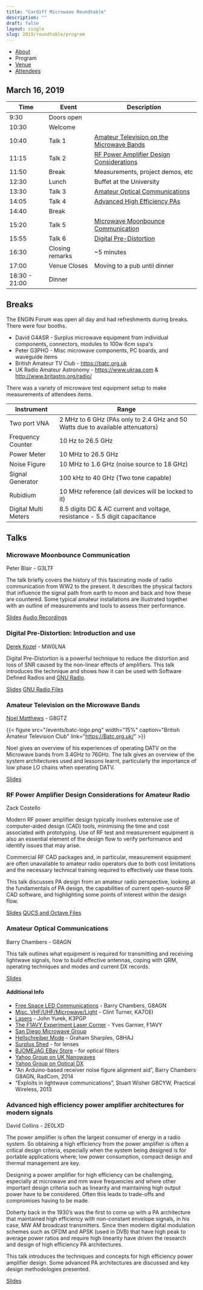 ```yaml
---
title: "Cardiff Microwave Roundtable"
description: ""
draft: false
layout: single
slug: 2019/roundtable/program
---
```


<div class="tabs is-centered">
    <ul>
        <li><a href="/events/2019/roundtable">About</a></li>
        <li class="is-active"><a>Program</a></li>
        <li><a href="/events/2019/roundtable/venue">Venue</a></li>
        <li><a href="/events/2019/roundtable/attendees">Attendees</a></li>
    </ul>
</div>

## March 16, 2019

Time    | Event    | Description
--------|----------|---
9:30    | Doors open
10:30   | Welcome  
10:40   | Talk 1   | [Amateur Television on the Microwave Bands](/events/2019/roundtable/program#amateur-television-on-the-microwave-bands)
11:15   | Talk 2   | [RF Power Amplifier Design Considerations](/events/2019/roundtable/program#rf-power-amplifier-design-considerations-for-amateur-radio)
11:50   | Break    | Measurements, project demos, etc
12:30   | Lunch    | Buffet at the University
13:30   | Talk 3   | [Amateur Optical Communications](/events/2019/roundtable/program#amateur-optical-communications)
14:05   | Talk 4   | [Advanced High Efficiency PAs](/events/2019/roundtable/program#advanced-high-efficiency-power-amplifier-architectures-for-modern-signals) 
14:40   | Break    | 
15:20   | Talk 5   | [Microwave Moonbounce Communication](/events/2019/roundtable/program#microwave-moonbounce-communication)
15:55   | Talk 6   | [Digital Pre-Distortion](/events/2019/roundtable/program#digital-pre-distortion-introduction-and-use)
16:30   | Closing remarks | ~5 minutes
17:00   | Venue Closes | Moving to a pub until dinner
18:30 - 21:00 | Dinner

## Breaks

The ENGIN Forum was open all day and had refreshments during breaks. There were four booths. 

* David G4ASR - Surplus microwave equipment from individual components, connectors, modules to 100w 6cm sspa's
* Peter G3PHO - Misc microwave components, PC boards, and waveguide items
* British Amateur TV Club - https://batc.org.uk
* UK Radio Amateur Astronomy - https://www.ukraa.com & http://www.britastro.org/radio/

There was a variety of microwave test equipment setup to make measurements of attendees items.

Instrument    | Range
--------------|------
Two port VNA |  2 MHz to 6 GHz (PAs only to 2.4 GHz and 50 Watts due to available attenuators)
Frequency Counter |  10 Hz to 26.5 GHz
Power Meter  | 10 MHz to 26.5 GHz
Noise Figure | 10 MHz to 1.6 GHz (noise source to 18 GHz)
Signal Generator | 100 kHz to 40 GHz (Two tone capable)
Rubidium | 10 MHz reference (all devices will be locked to it)
Digital Multi Meters | 8.5 digits DC & AC current and voltage, resistance - 5.5 digit capacitance

## Talks

### Microwave Moonbounce Communication
Peter Blair - G3LTF

The talk briefly covers the history of this fascinating mode of radio communication from WW2 to the present. It describes the physical factors that influence the signal path from earth to moon and back and how these are countered. Some typical amateur installations are illustrated together with an outline of measurements and tools to assess their performance.

<a href="/events/2019_Peter Blair_Microwave Moonbounce Communication.pptx" class="button is-link">Slides</a> 
<a href="/events/2019_Derek Koir_Recordings.zip" class="button is-link">Audio Recordings</a>

### Digital Pre-Distortion: Introduction and use
[Derek Kozel](https://www.twitter.com/derekkozel) - MW0LNA  

Digital Pre-Distortion is a powerful technique to reduce the distortion and loss of SNR caused by the non-linear effects of amplifiers. This talk introduces the technique and shows how it can be used with Software Defined Radios and [GNU Radio](www.gnuradio.org).

<a href="/events/2019_Derek Kozel_Digital Pre-Distortion.pdf" class="button is-link">Slides</a> 
<a href="/events/2019_Derek Kozel_DPD Files.zip" class="button is-link">GNU Radio Files</a>

### Amateur Television on the Microwave Bands
[Noel Matthews](https://www.twitter.com/g8gtz) - G8GTZ  

{{< figure src="/events/batc-logo.png" width="15%" caption="British Amateur Television Club" link="https://Batc.org.uk/" >}}

Noel gives an overview of his experiences of operating DATV on the Microwave bands from 3.4GHz to 76GHz. The talk gives an overview of the system architectures used and lessons learnt, particularly the importance of low phase LO chains when operating DATV.

<a href="/events/2019_Noel Matthews_Microwave ATV.pdf" class="button is-link">Slides</a> 

### RF Power Amplifier Design Considerations for Amateur Radio 
Zack Costello

Modern RF power amplifier design typically involves extensive use of computer-aided design (CAD) tools, minimising the time and cost associated with prototyping. Use of RF test and measurement equipment is also an essential element of the design flow to verify performance and identify issues that may arise.

Commercial RF CAD packages and, in particular, measurement equipment are often unavailable to amateur radio operators due to both cost limitations and the necessary technical training required to effectively use these tools.

This talk discusses PA design from an amateur radio perspective, looking at the fundamentals of PA design, the capabilities of current open-source RF CAD software, and highlighting some points of interest within the design flow.

<a href="/events/2019_Zack Costello_RF Power Amplifier Design Considerations.pdf" class="button is-link">Slides</a> 
<a href="/events/2019_Zack Costello_RFPA Files.zip" class="button is-link">QUCS and Octave Files</a>

### Amateur Optical Communications
Barry Chambers - G8AGN

This talk outlines what equipment is required for transmitting and receiving lightwave signals, how to build effective antennas, coping with QRM, operating techniques and modes and current DX records.   

<a href="/events/2019_Barry Chambers_Optical Communications.pdf" class="button is-link">Slides</a>

#### Additional Info

* [Free Space LED Communications](http://www.barry-chambers.staff.shef.ac.uk/LED_files/led.html) - Barry Chambers, G8AGN
* [Misc. VHF/UHF/Microwave/Light](http://www.ka7oei.com) - Clint Turner, KA7OEI 
* [Lasers](http://www.k3pgp.org/laser.htm) - John Yurek, K3PGP
* [The F1AVY Experiment Laser Corner](https://web.archive.org/web/20081025032143/http://www.pageperso.aol.fr/YvesF1AVY/UKINDEX.html) - Yves Garnier, F1AVY
* [San Diego Microwave Group](http://www.ham-radio/sbms/sd)
* [Hellschreiber Mode](http://g8haj.uk) - Graham Sharples, G8HAJ
* [Surplus Shed](http://www.surplusshed.com) - for lenses
* [BJOMEJAG EBay Store](http://www.ebaystores.co.uk/BJOMEJAG-EBUYER-STORE) - for optical filters 
* [Yahoo Group on UK Nanowaves](http://groups.yahoo.com/group/UKNanowaves/)
* [Yahoo Group on Optical DX](https://groups.yahoo.com/neo/groups/Optical_DX/info)
* “An Arduino-based receiver noise figure alignment aid”, Barry Chambers G8AGN, RadCom, 2014
* “Exploits in lightwave communications”, Stuart Wisher G8CYW, Practical Wireless, 2013

### Advanced high efficiency power amplifier architectures for modern signals
David Collins - 2E0LXD

The power amplifier is often the largest consumer of energy in a radio system. So obtaining a high efficiency from the power amplifier is often a critical design criteria, especially when the system being designed is for portable applications where; low power consumption, compact design and thermal management are key.

Designing a power amplifier for high efficiency can be challenging, especially at microwave and mm wave frequencies and where other important design criteria such as linearity and maintaining high output power have to be considered. Often this leads to trade-offs and compromises having to be made. 

Doherty back in the 1930’s was the first to come up with a PA architecture that maintained high efficiency with non-constant envelope signals, in his case, MW AM broadcast transmitters. Since then modern digital modulation schemes such as OFDM and APSK (used in DVB) that have high peak to average power ratios and require high linearity have driven the research and design of high efficiency PA architectures.

This talk introduces the techniques and concepts for high efficiency power amplifier design. Some advanced PA architectures are discussed and key design methodologies presented.

<a href="/events/2019_David Collins_High Efficiency Power Amplifier Architectures.pptx" class="button is-link">Slides</a> 
